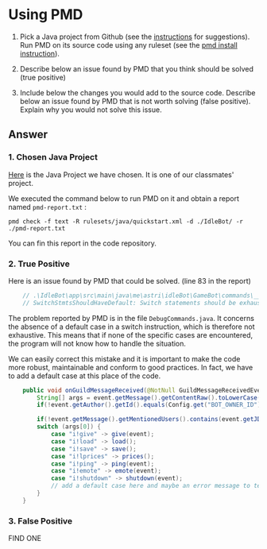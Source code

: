 
# Using PMD


1. Pick a Java project from Github (see the [instructions](../sujet.md) for suggestions). Run PMD on its source code using any ruleset (see the [pmd install instruction](./pmd-help.md)).

2. Describe below an issue found by PMD that you think should be solved (true positive)

3. Include below the changes you would add to the source code. Describe below an issue found by PMD that is not worth solving (false positive). Explain why you would not solve this issue.


## Answer

### 1. Chosen Java Project

[Here](https://github.com/Astri2/IdleBot) is the Java Project we have chosen. It is one of our classmates' project.

We executed the command below to run PMD on it and obtain a report named `pmd-report.txt` :

`pmd check -f text -R rulesets/java/quickstart.xml -d ./IdleBot/ -r ./pmd-report.txt`

You can fin this report in the code repository.

### 2. True Positive

Here is an issue found by PMD that could be solved. (line 83 in the report)

```java
    // .\IdleBot\app\src\main\java\me\astri\idleBot\GameBot\commands\__debug\DebugCommands.java:31:    
    // SwitchStmtsShouldHaveDefault: Switch statements should be exhaustive, add a default case (or missing enum branches)
```

The problem reported by PMD is in the file ``DebugCommands.java``. It concerns the absence of a default case in a switch instruction, which is therefore not exhaustive. This means that if none of the specific cases are encountered, the program will not know how to handle the situation.

We can easily correct this mistake and it is important to make the code more robust, maintainable and conform to good practices. In fact, we have to add a default case at this place of the code.

```java
    public void onGuildMessageReceived(@NotNull GuildMessageReceivedEvent event) {
        String[] args = event.getMessage().getContentRaw().toLowerCase().split("\\s+");
        if(!event.getAuthor().getId().equals(Config.get("BOT_OWNER_ID"))) return;

        if(!event.getMessage().getMentionedUsers().contains(event.getJDA().getSelfUser())) return;
        switch (args[0]) {
            case "i!give" -> give(event);
            case "i!load" -> load();
            case "i!save" -> save();
            case "i!lprices" -> prices();
            case "i!ping" -> ping(event);
            case "i!emote" -> emote(event);
            case "i!shutdown" -> shutdown(event);
            // add a default case here and maybe an error message to tell that the command is unknown by the system
        }
    }
```

### 3. False Positive

FIND ONE 
